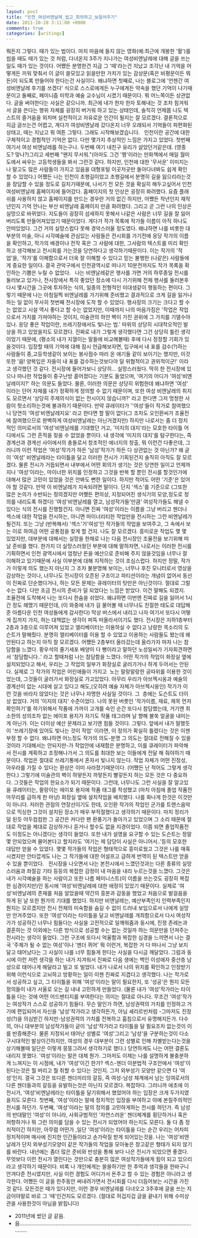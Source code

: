 ```yaml
---
layout: post
title: "인천_여성비엔날레_씹고_회의하고_보듬어주기"
date: 2011-10-28 3:11:00 +0900
comments: true 
categories: [writings] 
---
```

뭐든지 그렇다. 때가 있는 법이다. 마치 마음에 들지 않는 영화(예:최근에 개봉한 '활')를 씹을 때도 때가 있는 것 처럼, 다녀온지 3주가 지나가는 여성비엔날레에 대해 글을 쓰는 일도 때가 있는 것이다.
어쨌든 분명한건 지금 그 '때'라는건 지났고 조각난 내 기억을 어떻게든 끼워 맞춰서 이 글이 쓸모있고 읽을만한 가치가 있는 감상문(혹은 비평문이든 뭐든)이 되도록 만들어야 한다는건 사실이다. 왜냐하면 첫째로, 나는 블로그에 '언젠간 여성비엔날레 후기를 쓰겠다' 식으로 스스로에게든 누구에게든 약속을 했던 기억이 나기때문이고 둘째로, 페미니즘 미학과 예술 교수님이 시켰기 때문이다. 뭐 어느쪽이든 상관없다. 글을 써야한다는 사실은 같으니까.
최근에 내가 한자 한자 토해내는 것 조차 힘겨워서 글을 쓴다는 행위 자체를 굉장히 버거워 하고 있는 상태인데, 솔직히 언제쯤 나도 텍스트의 즐거움을 외치며 실천적이고 자유로운 인간이 될지는 잘 모르겠다. 결론적으로 지금 글쓰는건 어렵고, 게다가 여성비엔날레 갔다온지 너무 오래되서 기억들이 파편화된 상태고, 때는 지났고 뭐 여튼 그렇다. 그래도 시작해보겠습니다.
 
인천이란 공간에 대한 구체적이고 경험적인 기억은 없다. 다만 몇가지 추상적인 느낌은 가지고 있었다. 첫번째 여기서 여성 비엔날레를 하는구나. 두번째 여기 내친구 유리가 살았던거같은데. (영종도? 맞나?)그리고 세번째 "왠지 무서워."(아마도 그건 '짱'이라는 만화책에서 매일 월미도에서 싸우는 고등학생들을 봐서 그런것 같다. 하지만, 인천에 대한 '무서운' 이미지는 나 말고도 많은 사람들이 가지고 있음을 대형포털 이곳저곳만 돌아다녀봐도 쉽게 확인 할 수 있었다.)
어쨌든 나는 인천이 초행길이었고 초행길에서 분명히 길을 잃으리라는것을 장담할 수 있을 정도로 길치기때문에, 나서기 전 모든 것을 확실히 해두고싶어서 인천여성비엔날레 홈페이지에 들어갔다. 홈페이지의 첫 인상은 굉장히 화려했다. 요즘 플래쉬를 사용하지 않고 홈페이지를 만드는 경우란 거의 없긴 하지만, 어쨌든 작년인지 재작년인지 기억 안나는 부산 비엔날레 홈페이지 만큼 화려했다. 그리고 곧 그런 나의 인상은 실망으로 바뀌었다. 지도들이 굉장히 섬세하지 못해서 나같은 사람은 너무 길을 잘 잃어버리도록 만들어져있었기 때문이었다. 게다가 작가 목록에 작가들 이름이 아직 하나도 안떠있었다. 그건 거의 실망스럽다 못해 경악스러울 정도였다. 왜냐하면 나를 비롯한 대부분의 미술, 아니 시각예술에 관심있는 사람들은 전시회를 가기전에 응당 작가의 이름을 확인하고, 작가의 배경이나 전작 혹은 그 사람에 대한, 그사람의 텍스트를 미리 확인하고 생각해보고 전시회를 가는것을 당연하다고 생각하기때문이다. 이는 작가의 '작업'을, '작가'를 이해함으로서 더욱 잘 이해할 수 있다고 믿는 불행한 (나같은) 사람들에게 중요한 일이다. 결국 관악구에서 인천광역시로 떠나기 10분전까지도 작가 목록을 확인하는 기쁨은 누릴 수 없었다.
 
나는 비엔날레같은 행사를 가면 거의 하루종일 전시를 둘러보고 있거나, 전시장에서 특히 좋았던 장소에 다시 가기위해 전체 행사를 둘러본후 다시 몇시간을 그곳에 투자하는 식의, 일종의 전형적인 미대생같이 행동하는 편이다. 그렇기 때문에 나는 아침일찍 비엔날레를 가기위해 준비했고 결과적으로 크게 길을 잃거나 하는 일 없이 무사히 첫번째 전시장에 도착 할 수 있었다. 행사장의 크기는 크다고 할 수는 없었고 시설 역시 좋다고 할 수는 없었지만, 이때까지 나의 마음가짐은 '작업은 작업으로서 가치를 가져야하는 것이지, 미술관의 하얀 벽이 가진 권위에 그 가치를 기댈수야 있나. 응당 좋은 작업이란, 쓰레기장에서도 빛나는 법.' 따위의 상당히 시대착오적인 발상을 하고 있었을지도 모르겠다. 진짜로 내가 그렇게 생각했다면 그건 상당히 틀린 생각이었기 때문에, (평소의 내가 지껄이는 말들에 비교해볼때) 후에 다시 정정할 기회가 있을것이다. 입장할 때의 기억에 대해 잠시 언급해보자면, 입구에서 내 표를 검수(?)하는 사람들이 중,고등학생같이 보이는 봉사점수 따러 온 애기들 같이 보이기는 했지만, 이것 또한 '음! 양복입은 자들이 내 표를 검수하는것보다야 덜 위협적이고 권위적이군!' 이라고 생각했던 것 같다. 
전시장에 들어가보니 상당히... 실망스러웠다. 딱히 한 전시장에 있으나 마나한 작업들이 중구난방 흩어졌다는 기분도 들었으며, '여기의 어디가 '여성'비엔날레이지?' 하는 의문도 들었다. 물론, 이러한 의문은 상당히 위험한데 왜냐하면 '여성' 이라는 단어 자체를 내가 정확하게 정의할 수 없기 때문이며, 또한 여성 비엔날레의 취지도 모르면서 '상당히 주제의식이 없는 전시이지 않습니까?' 라고 한다면 그저 멍청한 사람이 헛소리하는것에 불과하기 때문이다. 만약 큐레이터가 ''여성'들이 작가로 참여했으니 당연히 '여성'비엔날레지요' 라고 한다면 할 말이 없다(그 조차도 오인환씨가 조율전에 참여했으므로 완벽하게 여성비엔날레는 아닌거겠지만) 하지만 나로서는 좀 더 정치적인 의미로서의 '여성'비엔날레를 기대했던 거고, '미지의 대지'라는 모호한 타이틀 어디에서도 그런 흔적을 찾을 수 없었을 뿐이다. 내 생각에 '미지의 대지'를 탐구한다는, 즉 경계선과 경계선 사이에서의 충돌로서 창조적인 에너지의 창출, 뭐 이런건 다좋은데, 그러니까 이런 작업은 '여성'작가가 하든 '남성'작가가 하든 다 상관없는 것 아닌가? 왜 굳이 '여성' 비엔날레라는 타이틀을 달고 이러한 전시가 기획된건지 솔직히 아직도 잘 모르겠다. 물론 전시가 거듭되면서 내부에서 어떤 회의가 생기는 것은 당연한 일이고 언제까지나 '여성'이라는, 마이너한 위치를 인정하고 그것을 반복 할 뿐인 전시를 할것인가에 대해서 많은 고민이 있었을 것은 안봐도 뻔한 일이다. 하지만 적어도 어떤 '기준'은 있어야 할 것같다. 만약 이 비엔날레가 지속되려면 말이다. 단지 '섹스'를 기준으로 (그또한 많은 논의가 수반되는 정의겠지만 어쨌든 편의상, 지정되어진 생식기의 모양,정도로 정의를 내리도록 하겠다) '여성'비엔날레를 열고, 남성작가들'만큼' 여성작가들도 해낼 수 있다는 식의 전시를 진행할건지. 아니면 진짜 '여성'이라는 이름을 그냥 버리고 젠더나 섹스에 대한 작업을 전시하는, 아니면 마이너리티한 작업만을 전시하는 그런 비엔날레가 될건지. 또는 그냥 (반복해서) '섹스'가'여성'인 작가들의 작업을 보여주고, 그 속에서 보는 이로 하여금 어떤 공통점을 찾게 할 건지. 나도 잘 모르겠다. 
흥미로운 작업도 몇 몇 있었지만, 대부분에 대해서는 실망을 한채로 나는 다음 전시장인 조율전을 보기위해 떠날 준비를 했다. 한가지 더 실망스러웠던 부분에 대해 말하자면, 나로서는 이러한 전시를 기획하면서 인천 광역시에서 엄청난 돈을 예산으로 준비해 주지 않을것임을 너무나 잘 이해하고 있기때문에 사실 이부분에 대해 지적하는 것이 조심스럽다. 하지만 정말, 작가가 이렇게 의도 했는지 아닌지 그 조차 불분명해 보이는, 너무나 후진 모니터로서 영상을 감상하는 것이나, 너무나도 전시장이 오픈된 구조이고 파티션이라는 개념이 없어서 동선이 진짜로 단순했다거나, 하는 모든 문제는 큐레이터의 탓만은 아닌것이다. 절대로 그럴 수는 없다. 다만 조금 전시의 준비가 덜 되었다는 느낌은 받았다. 이건 말해도 되겠지. 
 
조율전에 도착해서 나는 또다시 한숨을 쉬었다. 왜냐하면 이번엔 진짜로 길을 잃어서 1시간 정도 헤맸기 때문인데, (이 와중에 내가 길 물어볼 때 너무나도 친절한 태도로 대답해준 아름다운 인천 여성들에게 감사한다) 막상 버스에서 내리고 나자 여기서 또다시 어떻게 집까지 가지, 하는 대책없는 생각이 퍼뜩 떠올라서이기도 했다.
전시장은 지하1층부터 2층과 3층으로 이루어져 있었고 엘리베이터는 이용하실 수 없다고 낭랑한 목소리의 도슨트가 말해줬다. 분명히 엘리베이터를 이용 할 수 있었고 이용하는 사람들도 봤는데 왜 안된다고 하는지 아직 잘 모르겠다. 어쨌든 2층부터 올라갔는데 올라가자 마자 나는 참담함을 느꼈다. 황우석의 줄기세포 배양이 다 뻥이라고 말하던 노성일씨가 기자회견하면서 '참담합니다..' 라고 할때처럼 나는 참담함을 느꼈다. 어떤 작가의 작업이 화장실 옆에 설치되었다고 해서, 우리는 그 작업의 일부가 화장실로 굴러가거나 하게 두어서는 안된다. 실제로 그 작가의 작업은 어린애들이 가지고  노는 말랑말랑한 공따위를 이용한 것이었는데, 그것들이 굴러가서 화장실로 가고있었다. 아무리 우리가 아브젝시옹과 예술의 경계선이 없는 시대에 살고 있다고 해도,(오히려 예술 자체가 아브젝시옹인) 작가가 이런 것을 바라지 않았다는 것은 너무나 자명한 사실일 것이다. 그  층에는 도슨트도 더이상 없었다. 거의 '미지의 대지' 수준이었다. 
나의 못된 버릇인 '작가이름, 재료, 제목 먼저 확인하기'를 하기위해서 작품에 가까이 고개를 숙인 순간 또다시 참담했는데, 거기엔 최소한의 성의조차 없는 에이포 용지가 자기도 작품 태그라며 날 향해 불쑥 얼굴을 내미는게 아닌가. 이는 더이상 예산 문제라고 보기엔 힘들 것이다. 그렇다. 앞에서 내가 말했듯이 '쓰레기장에 있어도 빛나는 것이 작업' 이라면, 이 정의가 확실히 틀렸다는 것은 이젠 부정 할 수 없다. 왜냐하면 어느정도 작가의 의도-분명 그 의도는 절대로 전해질 수 있을 것이라 기대해서는 안되지만-가 작업안에 내재함은 분명하고, 이를 큐레이터가 파악해서 전시를 계획하고 조정해나가서 그 의도를 최대한 보는 이들에게 전달 해 줘야하기 때문이다. 작업은 절대로 쓰레기통에서 혼자서 빛나지 않는다. 작업 자체가 어떤 진정성, 아우라를 가질 수 있다는 환상은 이미 사라졌기때문이다. (어쨌든 난 적어도 그렇게 생각한다.) 그렇기에 미술관의 벽이 하얗든지 까맣든지 빨갛든지 하는 모든 것은 다 중요하다. 그것들은 작업의 한요소가 되기 때문이다. 그런데, 너무나도 그런 사실을 잘 알고있을 큐레이터는, 팔랑이는 에이포 용지에 작품 태그를 작성했고 (마치 아침에 졸업 작품전 마무리를 급하게 한 마냥) 화장실 옆에 설치작업을 배치했다. 나를 화나게 한것은 이것만이 아니다. 저러한 관점의 연장선이기도 한데, 오인환 작가의 작업인 군가를 트랜스음악으로 믹싱한 그것이 설치된 장소가 매우 부적절했다고 생각하기 때문이다. 마치 정리가 덜 된듯 어두컴컴한 그 공간은 커다란 팬 환풍기가 돌아가고 있었으며 그 소리 때문에 절대로 작업을 제대로 감상하거나 듣거나 할수도 없을 지경이었다. 이쯤 되면 졸업작품전도 이정도는 아니겠다는 생각이 들었다. 또한 내가 설명을 요구할 수 있는 도슨트는 정말 몇 안되었으며 물어본다고 할지라도 '여기는 제 담당이 사실은 아니어서..'등의 모호한 대답만 얻을 수 있었다. 몇몇 작가들의 작업은 형태적으로 흥미로웠고 그것은 나를 매혹시켰지만 안타깝게도 나는 그 작가들에 대한 어설프고 급하게 번역이 된 텍스트만 얻을 수 있을 뿐이었다. 
 
전시장을 나오면서 나는 본전시에서 느꼈던것과는 다른 종류의 실망스러움과 좌절감 기타 등등의 복잡한 감정이 내 마음을 내리 누르는것을 느꼈다. 그것은 내가 시각예술을 하는 사람이고 또한 나름 페미니스트(이 이름을 쓰는것도 굉장히 복잡한 심경이지만)인 동시에 '여성'비엔날레에 대한 애정이 있었기 때문이다. 실제로 '여성'비엔날레의 존재를 처음 알았을때 약간의 흥분과 감동을 했었고 처음으로 발걸음을 하게 된 날 또한 뭔가의 기대를 했었다. 하지만 비엔날레는, 예산부족인지 인력부족인지 뭔지는 모르겠지만 전시 전체의 미숙함을 숨길 수 없이 드러내 보임으로서 나에게 실망만 안겨주었다. 또한 '여성'이라는 타이틀을 달고 비엔날레를 개최함으로서 다시 여성작가가 성공하긴 너무나 힘들다는 사실을 고전적으로 일깨워줌과 동시에, 진정 존레논과 결혼하는 것 이외에는 다른 방식으로 성공할 수는 없는 것일까 하는 의문만을 던져주는 전시라는 생각이 들었다. 그런 구조에 또다시 억울함과 복잡한 심경을 느끼면서 나는 결국 '주체가 될 수 없는 여성'이나 '젠더 퀴어' 뭐 이런거, 복잡한 거 다 떠나서 그냥 보지달고 태어났다는 그 사실이 나를 너무 힘들게 한다는 사실을 다시금 깨달았다. 그럼과 동시에 이런 저런 생각을 하는 내가 지겨워서 진짜로 다음 생에는 백인 이성애자 중산층 남성으로 태어나게 해달라고 빌고 또 빌었다. 내가 나로서 나의 위치를 확인하고 인정받기 위해 이런식으로 고뇌하고 방황하는 일이 이젠 진짜로 지겹다고 생각했다. 나는 작가로서 성공하고 싶고, 그 타이틀을 위해 '여성'이라는 말이 필요한지, 또 '성공'은 뭔지 모든 정의들이 내가 서울로 오는 길 내내 고민하게 만들었다. (물론 내가 '여성'작가라는 타이틀을 다는 것에 어떤 어드밴티지를 부여한다는 의미는 절대로 아니다. 무조건 '여성'작가는 여성작가 스스로 성공하기 힘들다. 무슨 말인가 하면, 남성권력의 가치를 인정하고 거기에 편입되어서 자신을 '남성'작가라고 생각하든가, 아님 셰리르빈처럼 -그마저도 진정성(?)을 의심받긴 하지만-남성권력의 가치를 전복하고 훔침으로서 유명해지든가. 다수의, 아니 대부분의 남성작가들이 굳이 '남성'작가라고 타이틀을 달 필요조차 없는것이 이를 반증해준다. 물론 지정되서 태어난 성별로 '여성'그리고 '남성'을 구분하는것이 다소 구시대적인 발상이긴하지만, 여성의 경우 대부분이 그런 성별로 인해 차별받는다는것을 상기해볼때 일단은 이렇게 뭉뚱그려서 생각하기로 했다.) 당연하게도 나는 어떤 결론도 내리지 못했다. '여성'이라는 말은 대체 뭔가. 그마저도 이제는 나를 설명하게 불충분하게 느껴지는 이 시점에, 내가 '여성'이긴 한가? 섹스-젠더 이분법적 구조안에서 '여성'이 된다는것은 뭘 버리고 뭘 취할 수 있다는 것인지. 그저 외부성기 모양만 같으면 다 '여성'인지. 결국 그것은 또다른 젠더끼리의 갈등, 즉 여성-남성 체계에서 남는 잉여로서의 다른 젠더들과의 갈등을 유발하는것은 아닌지 모르겠다. 복잡하다. 그러니까 애초에 이 전시가, '여성'비엔날레라는 타이틀을 달기위해서 했었어야 하는 입장은 크게 두가지였을지도 모른다. 첫번째, '여성'이라는 말에 정치적인 입장을 부여하고 아예 본질주의적인 전시를 하던가. 두번째, '여성'이라는 말의 정의를 고민하게하는 전시를 하던가. 즉 남성의 반대말인 '여성'이 아니라, 사회규범적인 '자연스러운' 젠더체계를 횡단하거나 혹은 저항하거나 뭐 그런 의미를 담을 수 있는 전시가 되었어야 하는지도 모른다. 둘 다 좀 정치적이긴 하지만, 아무렴 어떤가 ,일단 '여성'이라는 타이틀을 다는 순간 우리는 어차피 정치적이며 매사에 진지한 인간들이라고 손가락질 받게 되어있는것을. 나는 '여성'비엔날레가 단지 외부성기모양이 같은 작가들의 작업을 모아놓은 창고같은 형태가 되지 않기를 바란다. 내년에는 좀더 많은 준비와 반성을 통해 보다 나은 전시가 되었으면 좋겠다. 무엇보다 이런 전시가 열린다는 것만으로 충분히 많은 여성작가들에게 힘이 되고 있으리라고 생각하기 때문이다. 비록 나 개인에게는 쓸쓸하기만 한 추억과 생각들을 한바구니 안겨다준 전시였지만, 사실 이런 경험도 어디가서 돈주고 할 수 있는 경험은 아니라고 생각한다. 어쨌든 이 글을 한주동안 써내려가면서 전시회를 다시 더듬어보는 시간을 가진것 같다. 모든것은 때가 있다지만, 이런 경우 비엔날레를 다녀오고 3주후에 글을 쓰는 지금이야말로 바로 그 '때'인건지도 모르겠다. (절대로 허겁지겁 글을 끝내기 위해 수미상관을 사용한것이 아님을 밝힙니다)


* 2011년에 썼던 글 같음. 
* 음...........................................................................................................................

 
